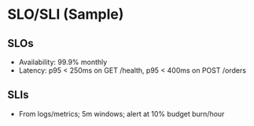 # SLO/SLI (Sample)

## SLOs

- Availability: 99.9% monthly
- Latency: p95 < 250ms on GET /health, p95 < 400ms on POST /orders


## SLIs

- From logs/metrics; 5m windows; alert at 10% budget burn/hour

